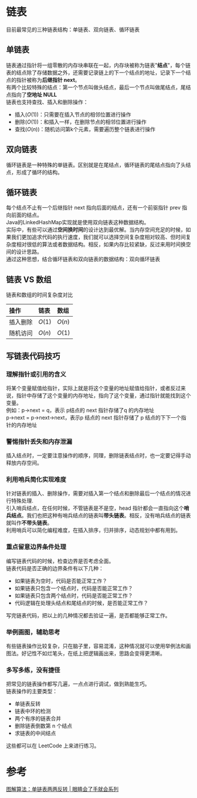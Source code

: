 # 链表
目前最常见的三种链表结构：单链表、双向链表、循环链表
## 单链表
链表通过指针将一组零散的内存块串联在一起，内存块被称为链表"**结点**"，每个链表的结点除了存储数据之外，还需要记录链上的下一个结点的地址，记录下一个结点的指针被称为**后继指针 next**。   
有两个比较特殊的结点：第一个节点叫做头结点，最后一个节点叫做尾结点，尾结点指向了**空地址 NULL**  
链表也支持查找、插入和删除操作：
* 插入($O(1)$)：只需要在插入节点的相邻位置进行操作
* 删除($O(1)$)：和插入一样，在删除节点的相邻位置进行操作
* 查找($O(n)$)：随机访问第k个元素，需要遍历整个链表进行操作

## 双向链表
循环链表是一种特殊的单链表。区别就是在尾结点，循环链表的尾结点指向了头结点，形成了循环的结构。
## 循环链表
每个结点不止有一个后继指针 next 指向后面的结点，还有一个前驱指针 prev 指向前面的结点。  
Java的LinkedHashMap实现就是使用双向链表这种数据结构。   
实际中，有些可以通过**空间换时间**的设计达到最优解。当内存空间充足的时候，如果我们更加追求代码的执行速度，我们就可以选择空间复杂度相对较高、但时间复杂度相对很低的算法或者数据结构。相反，如果内存比较紧缺，反过来用时间换空间的设计思路。   
通过这种思想，结合循环链表和双向链表的数据结构：双向循环链表

## 链表 VS 数组
链表和数组的时间复杂度对比  

| 操作  | 链表| 数组|
| :--- | :---- | :---- |
|插入删除|$O(1)$|$O(n)$|
|随机访问|$O(n)$|$O(1)$|

## 写链表代码技巧
### 理解指针或引用的含义
将某个变量赋值给指针，实际上就是将这个变量的地址赋值给指针，或者反过来说，指针中存储了这个变量的内存地址，指向了这个变量，通过指针就能找到这个变量。   
例如：p->next = q，表示 p结点的 next 指针存储了q 的内存地址   
p->next = p->next->next，表示p 结点的 next 指针存储了 p 结点的下下一个指针的内存地址

### 警惕指针丢失和内存泄漏
插入结点时，一定要注意操作的顺序，同理，删除链表结点时，也一定要记得手动释放内存空间。

### 利用哨兵简化实现难度
针对链表的插入、删除操作，需要对插入第一个结点和删除最后一个结点的情况进行特殊处理.   
引入哨兵结点，在任何时候，不管链表是不是空，head 指针都会一直指向这个**哨兵结点**。我们也把这种有哨兵结点的链表叫**带头链表**。相反，没有哨兵结点的链表就叫作**不带头链表**。  
利用哨兵可以简化编程难度，在插入排序，归并排序，动态规划中都有用到。

### 重点留意边界条件处理
编写链表代码的时候，检查边界是否考虑全面。   
链表代码是否正确的边界条件有以下几种：
* 如果链表为空时，代码是否能正常工作？
* 如果链表只包含一个结点时，代码是否能正常工作？
* 如果链表只包含两个结点时，代码是否能正常工作？
* 代码逻辑在处理头结点和尾结点的时候，是否能正常工作？

写完链表代码，把以上的几种情况都去验证一遍，是否都能够正常工作。
### 举例画图，辅助思考
有些链表操作比较复杂，只在脑子里，容易混淆，这种情况就可以使用举例法和画图法。好记性不如烂笔头，在纸上把逻辑画出来，思路会变得更清晰。

### 多写多练，没有捷径
把常见的链表操作都写几遍，一点点进行调试，做到熟能生巧。  
链表操作的主要类型：
* 单链表反转
* 链表中环的检测
* 两个有序的链表合并
* 删除链表倒数第 n 个结点
* 求链表的中间结点

这些都可以在 LeetCode 上来进行练习。



# 参考
[图解算法：单链表两两反转 | 眼睛会了手就会系列](https://juejin.im/post/5da94f6d6fb9a04df10e6ecd)
